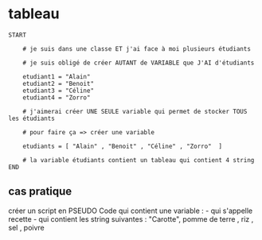 # tableau 

```
START

    # je suis dans une classe ET j'ai face à moi plusieurs étudiants
    
    # je suis obligé de créer AUTANT de VARIABLE que J'AI d'étudiants

    etudiant1 = "Alain"
    etudiant2 = "Benoit"
    etudiant3 = "Céline"
    etudiant4 = "Zorro"

    # j'aimerai créer UNE SEULE variable qui permet de stocker TOUS les étudiants 
    
    # pour faire ça => créer une variable 

    etudiants = [ "Alain" , "Benoit" , "Céline" , "Zorro"  ]

    # la variable étudiants contient un tableau qui contient 4 string 
END
```

## cas pratique

créer un script en PSEUDO Code qui contient une variable  :
    - qui s'appelle recette 
    - qui contient les string suivantes : "Carotte", pomme de terre , riz , sel , poivre  
